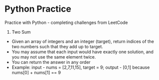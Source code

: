 # Python Practice
Practice with Python - completing challenges from LeetCode
1. Two Sum
- Given an array of integers and an integer (target), return indices of the two numbers such that they add up to target.
- You may assume that each input would have exactly one solution, and you may not use the same element twice.
- You can return the answer in any order
- Example: input - nums = [2,7,11,15], target = 9; output - [0,1] because nums[0] + nums[1] == 9
